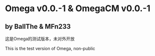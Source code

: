 # Omega v0.0.-1 & OmegaCM v0.0.-1
## by BallThe & MFn233

这是Omega的测试版本，未对外开放

This is the test version of Omega, non-public